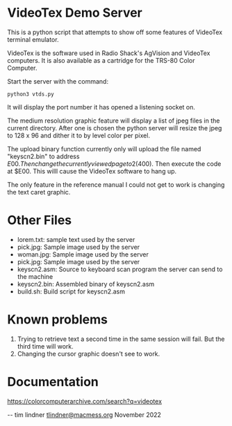 VideoTex Demo Server
====================

This is a python script that attempts to show off some features of VideoTex terminal emulator.

VideoTex is the software used in Radio Shack's AgVision and VideoTex computers. It is also available as a cartridge for the TRS-80 Color Computer.

Start the server with the command:

`python3 vtds.py`

It will display the port number it has opened a listening socket on.

The medium resolution graphic feature will display a list of jpeg files in the current directory. After one is chosen the python server will resize the jpeg to 128 x 96 and dither it to by level color per pixel.

The upload binary function currently only will upload the file named "keyscn2.bin" to address $E00. Then change the currently viewed page to 2 ($400). Then execute the code at $E00. This willl cause the VideoTex software to hang up.

The only feature in the reference manual I could not get to work is changing the text caret graphic.


Other Files
===========

- lorem.txt: sample text used by the server
- pick.jpg: Sample image used by the server
- woman.jpg: Sample image used by the server
- pick.jpg: Sample image used by the server
- keyscn2.asm: Source to keyboard scan program the server can send to the machine
- keyscn2.bin: Assembled binary of keyscn2.asm
- build.sh: Build script for keyscn2.asm

Known problems
==============

1. Trying to retrieve text a second time in the same session will fail. But the third time will work.
2. Changing the cursor graphic doesn't see to work.

Documentation
=============
https://colorcomputerarchive.com/search?q=videotex

--
tim lindner
tlindner@macmess.org
November 2022
